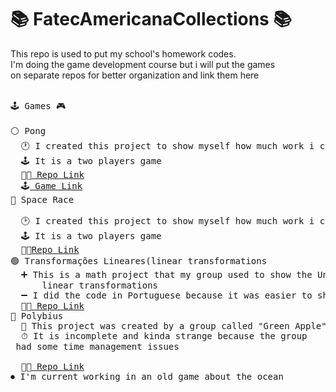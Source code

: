 # 📚 FatecAmericanaCollections 📚 <br>
This repo is used to put my school's homework codes. </br>
I'm doing the game development course but i will put the games</br> on separate repos for better organization and link them here
</br><br>
<pre>
🕹 Games 🎮

⚪ Pong
  🕐 I created this project to show myself how much work i can do in 1 and a half hour
  🕹 It is a two players game
  👨‍💻<a href="https://github.com/felipe-batista-a/unity-pong/"> Repo Link</a>
  🕹<a href="https://felipe-batista-a.github.io/unity-pong/"> Game Link</a>
🔵 Space Race<br>
  🕑 I created this project to show myself how much work i can do in 1 hour
  🕹 It is a two players game
  👨‍💻<a href="https://github.com/felipe-batista-a/unity-space-race">Repo Link</a>
🟢 Transformações Lineares(linear transformations
  ➕ This is a math project that my group used to show the Unity Game Engine can handle 
      linear transformations
  ➖ I did the code in Portuguese because it was easier to show to my teacher like that.
  👨‍💻<a href="https://github.com/felipe-batista-a/unity-transformacoes"> Repo Link</a>
🔴 Polybius
  🍏 This project was created by a group called "Green Apple"
  ⏱ It is incomplete and kinda strange because the group<br> had some time management issues <br>
  👨‍💻<a href="https://github.com/felipe-batista-a/unity-polybius"> Repo Link</a>
⏺ I'm current working in an old game about the ocean
</pre>
